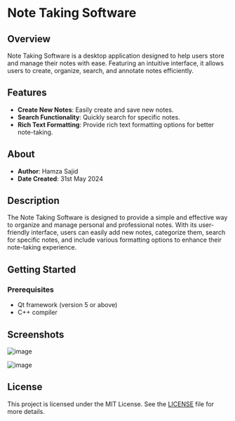 # Note Taking Software

## Overview
Note Taking Software is a desktop application designed to help users store and manage their notes with ease. Featuring an intuitive interface, it allows users to create, organize, search, and annotate notes efficiently.

## Features
- **Create New Notes**: Easily create and save new notes.
- **Search Functionality**: Quickly search for specific notes.
- **Rich Text Formatting**: Provide rich text formatting options for better note-taking.

## About
- **Author**: Hamza Sajid
- **Date Created**: 31st May 2024

## Description
The Note Taking Software is designed to provide a simple and effective way to organize and manage personal and professional notes. With its user-friendly interface, users can easily add new notes, categorize them, search for specific notes, and include various formatting options to enhance their note-taking experience.

## Getting Started

### Prerequisites
- Qt framework (version 5 or above)
- C++ compiler

## Screenshots
![image](https://github.com/HAMZOO0/QT-Projects/assets/98114762/393af7d6-8553-4efe-be1c-cc920d1e56ce)

![image](https://github.com/HAMZOO0/QT-Projects/assets/98114762/05d8b55f-2787-48a0-946c-854485133abc)


## License
This project is licensed under the MIT License. See the [LICENSE](LICENSE) file for more details.

